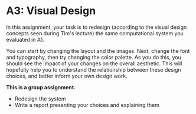 # A3: Visual Design

In this assignment, your task is to redesign (according to the visual design concepts seen during Tim's lecture) the same computational system you evaluated in A1.

You can start by changing the layout and the images. Next, change the font and typography, then try changing the color palette.  As you do this, you should see the impact of your changes on the overall aesthetic. This will hopefully help you to understand the relationship between these design choices, and better inform your own design work.

**This is a group assignment.**

- Redesign the system
- Write a report presenting your choices and explaining them